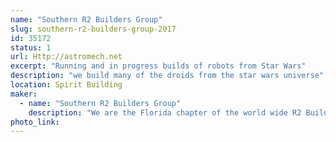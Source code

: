 ```yaml
---
name: "Southern R2 Builders Group"
slug: southern-r2-builders-group-2017
id: 35172
status: 1
url: Http://astromech.net
excerpt: "Running and in progress builds of robots from Star Wars"
description: "we build many of the droids from the star wars universe"
location: Spirit Building
maker:
  - name: "Southern R2 Builders Group"
    description: "We are the Florida chapter of the world wide R2 Builders club. We help each other build our favorite little buddy from Star Wars, R2-D2 and his friends."
photo_link: 
---
```

